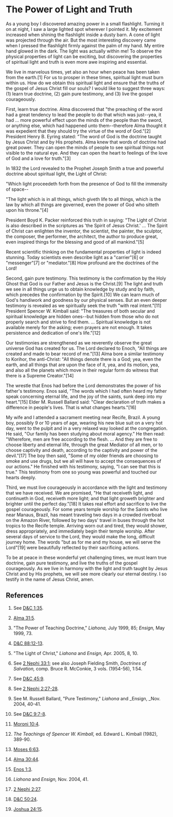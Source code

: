 # The Power of Light and Truth

As a young boy I discovered amazing power in a small flashlight. Turning it on
at night, I saw a large lighted spot wherever I pointed it. My excitement
increased when shining the flashlight inside a dusty barn. A cone of light was
projected through the air. But the most interesting discovery came when I
pressed the flashlight firmly against the palm of my hand. My entire hand
glowed in the dark. The light was actually within me! To observe the physical
properties of light can be exciting, but discovering the properties of
spiritual light and truth is even more awe inspiring and essential.

We live in marvelous times, yet also an hour when peace has been taken from
the earth.[1] For us to prosper in these times, spiritual light must burn
within us. How do we obtain this spiritual light and ensure that the truths of
the gospel of Jesus Christ fill our souls? I would like to suggest three ways:
(1) learn true doctrine, (2) gain pure testimony, and (3) live the gospel
courageously.

First, learn true doctrine. Alma discovered that "the preaching of the word
had a great tendency to lead the people to do that which was just--yea, it had
... more powerful effect upon the minds of the people than the sword, or
anything else, which had happened unto them--therefore Alma thought it was
expedient that they should try the virtue of the word of God."[2] President
Henry B. Eyring stated: "The word of God is the doctrine taught by Jesus
Christ and by His prophets. Alma knew that words of doctrine had great power.
They can open the minds of people to see spiritual things not visible to the
natural eye. And they can open the heart to feelings of the love of God and a
love for truth."[3]

In 1832 the Lord revealed to the Prophet Joseph Smith a true and powerful
doctrine about spiritual light, the Light of Christ:

"Which light proceedeth forth from the presence of God to fill the immensity
of space--

"The light which is in all things, which giveth life to all things, which is
the law by which all things are governed, even the power of God who sitteth
upon his throne."[4]

President Boyd K. Packer reinforced this truth in saying: "The Light of Christ
is also described in the scriptures as 'the Spirit of Jesus Christ.' ... The
Spirit of Christ can enlighten the inventor, the scientist, the painter, the
sculptor, the composer, the performer, the architect, the author to produce
great, even inspired things for the blessing and good of all mankind."[5]

Recent scientific thinking on the fundamental properties of light is indeed
stunning. Today scientists even describe light as a "carrier"[6] or
"messenger"[7] or "mediator."[8] How profound are the doctrines of the Lord!

Second, gain pure testimony. This testimony is the confirmation by the Holy
Ghost that God is our Father and Jesus is the Christ.[9] The light and truth
we see in all things urge us to obtain knowledge by study and by faith, which
precedes the confirmation by the Spirit.[10] We can learn much of God's
handiwork and goodness by our physical senses. But an even deeper testimony is
revealed as we spiritually seek the truth "with real intent."[11] President
Spencer W. Kimball said: "The treasures of both secular and spiritual
knowledge are hidden ones--but hidden from those who do not properly search
and strive to find them. ... Spiritual knowledge is not available merely for the
asking; even prayers are not enough. It takes persistence and dedication of
one's life."[12]

Our testimonies are strengthened as we reverently observe the great universe
God has created for us. The Lord declared to Enoch, "All things are created
and made to bear record of me."[13] Alma bore a similar testimony to Korihor,
the anti-Christ: "All things denote there is a God; yea, even the earth, and
all things that are upon the face of it, yea, and its motion, yea, and also
all the planets which move in their regular form do witness that there is a
Supreme Creator."[14]

The wrestle that Enos had before the Lord demonstrates the power of his
father's testimony. Enos said, "The words which I had often heard my father
speak concerning eternal life, and the joy of the saints, sunk deep into my
heart."[15] Elder M. Russell Ballard said: "Clear declaration of truth makes a
difference in people's lives. That is what changes hearts."[16]

My wife and I attended a sacrament meeting near Recife, Brazil. A young boy,
possibly 9 or 10 years of age, wearing his new blue suit on a very hot day,
went to the pulpit and in a very relaxed way looked at the congregation. He
said, "Our family has been studying about moral agency." He then read:
"Wherefore, men are free according to the flesh. ... And they are free to choose
liberty and eternal life, through the great Mediator of all men, or to choose
captivity and death, according to the captivity and power of the devil."[17]
The boy then said, "Some of my older friends are choosing to smoke and use
drugs, but we all will have to accept the consequences of our actions." He
finished with his testimony, saying, "I can see that this is true." This
testimony from one so young was powerful and touched our hearts deeply.

Third, we must live courageously in accordance with the light and testimony
that we have received. We are promised, "He that receiveth light, and
continueth in God, receiveth more light; and that light groweth brighter and
brighter until the perfect day."[18] It takes real effort and sacrifice to
live the gospel courageously. For some years temple worship for the Saints who
live near Manaus, Brazil, has meant traveling two days in a crowded riverboat
on the Amazon River, followed by two days' travel in buses through the hot
tropics to the Recife temple. Arriving worn out and tired, they would shower,
dress appropriately, and immediately begin their temple worship. After several
days of service to the Lord, they would make the long, difficult journey home.
The words "but as for me and my house, we will serve the Lord"[19] were
beautifully reflected by their sacrificing actions.

To be at peace in these wonderful yet challenging times, we must learn true
doctrine, gain pure testimony, and live the truths of the gospel courageously.
As we live in harmony with the light and truth taught by Jesus Christ and by
His prophets, we will see more clearly our eternal destiny. I so testify in
the name of Jesus Christ, amen.

## References

  1. See [D&amp;C 1:35](https://www.lds.org/scriptures/dc-testament/dc/1.35?lang=eng#34).

  2. [Alma 31:5](https://www.lds.org/scriptures/bofm/alma/31.5?lang=eng#4).

  3. "The Power of Teaching Doctrine," _Liahona,_ July 1999, 85; _Ensign,_ May 1999, 73.

  4. [D&amp;C 88:12-13](https://www.lds.org/scriptures/dc-testament/dc/88.12-13?lang=eng#11).

  5. "The Light of Christ," _Liahona_ and _Ensign,_ Apr. 2005, 8, 10.

  6. See [2 Nephi 33:1](https://www.lds.org/scriptures/bofm/2-ne/33.1?lang=eng#0); see also Joseph Fielding Smith, _Doctrines of Salvation,_ comp. Bruce R. McConkie, 3 vols. (1954-56), 1:54.

  7. See [D&amp;C 45:9](https://www.lds.org/scriptures/dc-testament/dc/45.9?lang=eng#8).

  8. See [2 Nephi 2:27-28](https://www.lds.org/scriptures/bofm/2-ne/2.27-28?lang=eng#26).

  9. See M. Russell Ballard, "Pure Testimony," _Liahona_ and _Ensign, _Nov. 2004, 40-41.

  10. See [D&amp;C 9:7-8](https://www.lds.org/scriptures/dc-testament/dc/9.7-8?lang=eng#6).

  11. [Moroni 10:4](https://www.lds.org/scriptures/bofm/moro/10.4?lang=eng#3).

  12. _The Teachings of Spencer W. Kimball,_ ed. Edward L. Kimball (1982), 389-90.

  13. [Moses 6:63](https://www.lds.org/scriptures/pgp/moses/6.63?lang=eng#62).

  14. [Alma 30:44](https://www.lds.org/scriptures/bofm/alma/30.44?lang=eng#43).

  15. [Enos 1:3](https://www.lds.org/scriptures/bofm/enos/1.3?lang=eng#2).

  16. _Liahona_ and _Ensign,_ Nov. 2004, 41.

  17. [2 Nephi 2:27](https://www.lds.org/scriptures/bofm/2-ne/2.27?lang=eng#26).

  18. [D&amp;C 50:24](https://www.lds.org/scriptures/dc-testament/dc/50.24?lang=eng#23).

  19. [Joshua 24:15](https://www.lds.org/scriptures/ot/josh/24.15?lang=eng#14).

